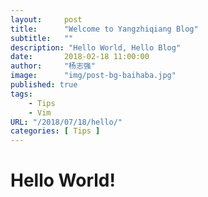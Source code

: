 ```yaml
---
layout:     post
title:      "Welcome to Yangzhiqiang Blog"
subtitle:   ""
description: "Hello World, Hello Blog"
date:       2018-02-18 11:00:00
author:     "杨志强"
image:      "img/post-bg-baihaba.jpg"
published: true
tags:
    - Tips
    - Vim
URL: "/2018/07/18/hello/"
categories: [ Tips ]
---
```


# Hello World!
